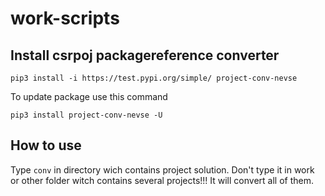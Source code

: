 # work-scripts

## Install csrpoj packagereference converter
```
pip3 install -i https://test.pypi.org/simple/ project-conv-nevse
```

To update package use this command
```
pip3 install project-conv-nevse -U
```

## How to use
Type `conv` in directory wich contains project solution. Don't type it in work or other folder witch contains several projects!!! It will convert all of them.
